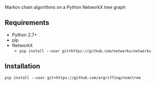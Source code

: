 Markov chain algorithms on a Python NetworkX tree graph


Requirements
------------

 * Python 2.7+
 * pip
 * NetworkX
   - `pip install --user git+https://github.com/networkx/networkx`


Installation
------------

`pip install --user git+https://github.com/argriffing/nxmctree`


